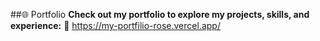 ##🌐 Portfolio
**Check out my portfolio to explore my projects, skills, and experience:**
🔗 https://my-portfilio-rose.vercel.app/
